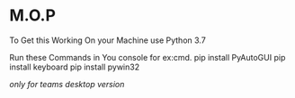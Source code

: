 # M.O.P
To Get this Working On your Machine
use Python 3.7 

Run these Commands in You console for ex:cmd.
pip install PyAutoGUI
pip install keyboard
pip install pywin32

*only for teams desktop version*



